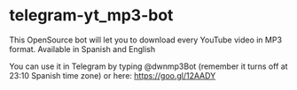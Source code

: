 # telegram-yt_mp3-bot
This OpenSource bot will let you to download every YouTube video in MP3 format. Available in Spanish and English

You can use it in Telegram by typing @dwnmp3Bot (remember it turns off at 23:10 Spanish time zone) or here: https://goo.gl/12AADY
